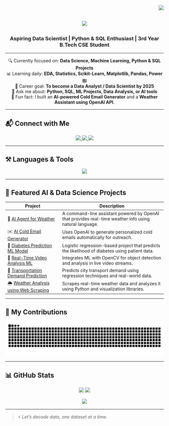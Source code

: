 <img align="right" src="https://visitor-badge.laobi.icu/badge?page_id=KrishnaTanwars.KrishnaTanwars" />

<h1 align="center">
  <img src="https://readme-typing-svg.herokuapp.com/?font=Righteous&size=35&center=true&vCenter=true&width=500&height=70&duration=4000&lines=Hi+There!+👋;+I'm+Krishna!;" />
</h1>

<h3 align="center">Aspiring Data Scientist | Python & SQL Enthusiast | 3rd Year B.Tech CSE Student</h3>

---

<div align="center">

🔍 Currently focused on: **Data Science, Machine Learning, Python & SQL Projects**  
📊 Learning daily: **EDA, Statistics, Scikit-Learn, Matplotlib, Pandas, Power BI**  
💼 Career goal: **To become a Data Analyst / Data Scientist by 2025**  
💬 Ask me about: **Python, SQL, ML Projects, Data Analysis, or AI tools**  
🧠 Fun fact: I built an **AI-powered Cold Email Generator** and a **Weather Assistant using OpenAI API**.

</div>

---

## 📬 Connect with Me

<div align="center"> 
  <a href="mailto:kstanwar0000@gmail.com">
    <img src="https://img.shields.io/badge/Gmail-333333?style=for-the-badge&logo=gmail&logoColor=red" />
  </a>
  <a href="https://linkedin.com/in/krishnatanwars" target="_blank">
    <img src="https://img.shields.io/badge/LinkedIn-0077B5?style=for-the-badge&logo=linkedin&logoColor=white" />
  </a>
  <a href="https://github.com/KrishnaTanwars" target="_blank">
     <img src="https://img.shields.io/badge/Portfolio-FF5722?style=for-the-badge&logo=github&logoColor=white" />
  </a>
</div>

---

## ⚒️ Languages & Tools

<div align="center">
  <img src="https://skillicons.dev/icons?i=python,sql,mysql,postgresql,pandas,numpy,matplotlib,seaborn,tensorflow,scikit-learn,vscode,git,github,html,css,js" />
</div>

---

## 📌 Featured AI & Data Science Projects

| Project | Description |
|--------|-------------|
| 🤖 [AI Agent for Weather](https://github.com/KrishnaTanwars/AI_Agent_for_Weather) | A command-line assistant powered by OpenAI that provides real-time weather info using natural language. |
| ✉️ [AI Cold Email Generator](https://github.com/KrishnaTanwars/AI_Powered_Cold_Email_Generator) | Uses OpenAI to generate personalized cold emails automatically for outreach. |
| 🧬 [Diabetes Prediction ML Model](https://github.com/KrishnaTanwars/Daibetes_Prediction_Model_ML) | Logistic regression-based project that predicts the likelihood of diabetes using patient data. |
| 🎥 [Real-Time Video Analysis ML](https://github.com/KrishnaTanwars/Real_Time_Video_Analysis_ML_Project) | Integrates ML with OpenCV for object detection and analysis in live video streams. |
| 🚗 [Transportation Demand Prediction](https://github.com/KrishnaTanwars/Transportation-Demand-Prediction) | Predicts city transport demand using regression techniques and real-world data. |
| 🌦️ [Weather Analysis using Web Scraping](https://github.com/KrishnaTanwars/Weather_Analysis_Using_Web_Scraping) | Scrapes real-time weather data and analyzes it using Python and visualization libraries. |

---

## 🐍 My Contributions

<div align="center">
  <img alt="snake eating my contributions" src="https://raw.githubusercontent.com/KrishnaTanwars/KrishnaTanwars/output/github-contribution-grid-snake.svg" />
</div>

---

## 📊 GitHub Stats

<div align="center">
  <img width=390 src="https://github-readme-streak-stats-salesp07.vercel.app/?user=KrishnaTanwars&count_private=true&theme=react&border_radius=10" />
  <img width=390 src="https://github-readme-stats-salesp07.vercel.app/api?username=KrishnaTanwars&count_private=true&show_icons=true&theme=react&rank_icon=github&border_radius=10" />
  <br/><br/>
  <img width=325 src="https://github-readme-stats-salesp07.vercel.app/api/top-langs/?username=KrishnaTanwars&hide=HTML&langs_count=8&layout=compact&theme=react&border_radius=10&size_weight=0.5&count_weight=0.5" />
</div>

---

> ⚡ *Let’s decode data, one dataset at a time.*
